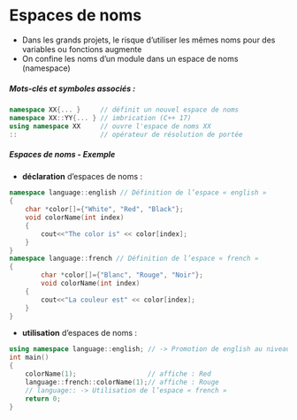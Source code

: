 # Espaces de noms
- Dans les grands projets, le risque d’utiliser les mêmes noms pour des variables ou fonctions augmente
- On confine les noms d’un module dans un espace de noms (namespace)

##### Mots-clés et symboles associés :
```cpp
namespace XX{... }     // définit un nouvel espace de noms
namespace XX::YY{... } // imbrication (C++ 17)
using namespace XX     // ouvre l'espace de noms XX
::                     // opérateur de résolution de portée
```

##### Espaces de noms - Exemple
- **déclaration** d’espaces de noms :
```cpp
namespace language::english // Définition de l’espace « english »
{
	char *color[]={"White", "Red", "Black"};
	void colorName(int index)
	{
		cout<<"The color is" << color[index];
	}
}
namespace language::french // Définition de l’espace « french »
{
		char *color[]={"Blanc", "Rouge", "Noir"};
		void colorName(int index)
	{
		cout<<"La couleur est" << color[index];
	}
}
```
- **utilisation** d’espaces de noms :
```cpp
using namespace language::english; // -> Promotion de english au niveau global
int main()
{
	colorName(1);                  // affiche : Red
	language::french::colorName(1);// affiche : Rouge 
	// language:: -> Utilisation de l’espace « french »
	return 0;
}
```